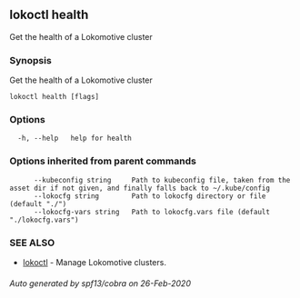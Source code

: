 ## lokoctl health

Get the health of a Lokomotive cluster

### Synopsis

Get the health of a Lokomotive cluster

```
lokoctl health [flags]
```

### Options

```
  -h, --help   help for health
```

### Options inherited from parent commands

```
      --kubeconfig string     Path to kubeconfig file, taken from the asset dir if not given, and finally falls back to ~/.kube/config
      --lokocfg string        Path to lokocfg directory or file (default "./")
      --lokocfg-vars string   Path to lokocfg.vars file (default "./lokocfg.vars")
```

### SEE ALSO

* [lokoctl](lokoctl.md)	 - Manage Lokomotive clusters.

###### Auto generated by spf13/cobra on 26-Feb-2020
